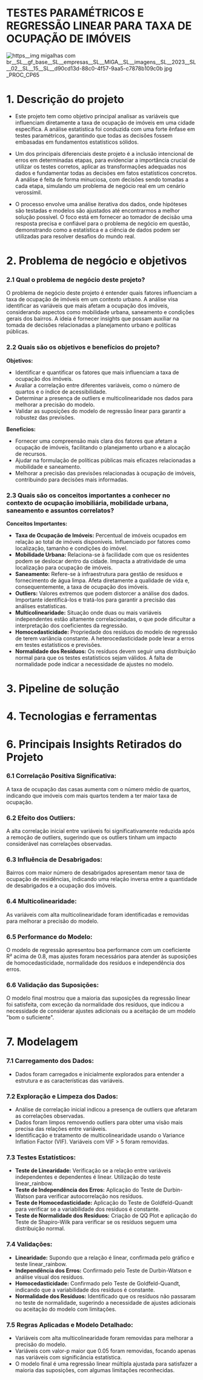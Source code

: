 # TESTES PARAMÉTRICOS E REGRESSÃO LINEAR PARA TAXA DE OCUPAÇÃO DE IMÓVEIS
![https__img migalhas com br__SL__gf_base__SL__empresas__SL__MIGA__SL__imagens__SL__2023__SL__02__SL__15__SL__d90cd13d-88c0-4f57-9aa5-c7878b109c0b jpg _PROC_CP65](https://github.com/user-attachments/assets/bff56a72-8584-40f8-b0a9-412dd4347128)
# 1. Descrição do projeto

- Este projeto tem como objetivo principal analisar as variáveis que influenciam diretamente a taxa de ocupação de imóveis em uma cidade específica. A análise estatística foi conduzida com uma forte ênfase em testes paramétricos, garantindo que todas as decisões fossem embasadas em fundamentos estatísticos sólidos.

- Um dos principais diferenciais deste projeto é a inclusão intencional de erros em determinadas etapas, para evidenciar a importância crucial de utilizar os testes corretos, aplicar as transformações adequadas nos dados e fundamentar todas as decisões em fatos estatísticos concretos. A análise é feita de forma minuciosa, com decisões sendo tomadas a cada etapa, simulando um problema de negócio real em um cenário verossímil.

- O processo envolve uma análise iterativa dos dados, onde hipóteses são testadas e modelos são ajustados até encontrarmos a melhor solução possível. O foco está em fornecer ao tomador de decisão uma resposta precisa e confiável para o problema de negócio em questão, demonstrando como a estatística e a ciência de dados podem ser utilizadas para resolver desafios do mundo real.

# 2. Problema de negócio e objetivos
### 2.1 Qual o problema de negócio deste projeto?

O problema de negócio deste projeto é entender quais fatores influenciam a taxa de ocupação de imóveis em um contexto urbano. A análise visa identificar as variáveis que mais afetam a ocupação dos imóveis, considerando aspectos como mobilidade urbana, saneamento e condições gerais dos bairros. A ideia é fornecer insights que possam auxiliar na tomada de decisões relacionadas a planejamento urbano e políticas públicas.

### 2.2 Quais são os objetivos e benefícios do projeto?

**Objetivos:**
- Identificar e quantificar os fatores que mais influenciam a taxa de ocupação dos imóveis.
- Avaliar a correlação entre diferentes variáveis, como o número de quartos e o índice de acessibilidade.
- Determinar a presença de outliers e multicolinearidade nos dados para melhorar a precisão do modelo.
- Validar as suposições do modelo de regressão linear para garantir a robustez das previsões.

**Benefícios:**
- Fornecer uma compreensão mais clara dos fatores que afetam a ocupação de imóveis, facilitando o planejamento urbano e a alocação de recursos.
- Ajudar na formulação de políticas públicas mais eficazes relacionadas a mobilidade e saneamento.
- Melhorar a precisão das previsões relacionadas à ocupação de imóveis, contribuindo para decisões mais informadas.

### 2.3 Quais são os conceitos importantes a conhecer no contexto de ocupação imobiliária, mobilidade urbana, saneamento e assuntos correlatos?

**Conceitos Importantes:**
- **Taxa de Ocupação de Imóveis:** Percentual de imóveis ocupados em relação ao total de imóveis disponíveis. Influenciado por fatores como localização, tamanho e condições do imóvel.
- **Mobilidade Urbana:** Relaciona-se à facilidade com que os residentes podem se deslocar dentro da cidade. Impacta a atratividade de uma localização para ocupação de imóveis.
- **Saneamento:** Refere-se à infraestrutura para gestão de resíduos e fornecimento de água limpa. Afeta diretamente a qualidade de vida e, consequentemente, a taxa de ocupação dos imóveis.
- **Outliers:** Valores extremos que podem distorcer a análise dos dados. Importante identificá-los e tratá-los para garantir a precisão das análises estatísticas.
- **Multicolinearidade:** Situação onde duas ou mais variáveis independentes estão altamente correlacionadas, o que pode dificultar a interpretação dos coeficientes da regressão.
- **Homocedasticidade:** Propriedade dos resíduos do modelo de regressão de terem variância constante. A heterocedasticidade pode levar a erros em testes estatísticos e previsões.
- **Normalidade dos Resíduos:** Os resíduos devem seguir uma distribuição normal para que os testes estatísticos sejam válidos. A falta de normalidade pode indicar a necessidade de ajustes no modelo.

# 3. Pipeline de solução

# 4. Tecnologias e ferramentas

# 6. Principais Insights Retirados do Projeto

### 6.1 Correlação Positiva Significativa: 
A taxa de ocupação das casas aumenta com o número médio de quartos, indicando que imóveis com mais quartos tendem a ter maior taxa de ocupação.
### 6.2 Efeito dos Outliers:
A alta correlação inicial entre variáveis foi significativamente reduzida após a remoção de outliers, sugerindo que os outliers tinham um impacto considerável nas correlações observadas.
### 6.3 Influência de Desabrigados: 
Bairros com maior número de desabrigados apresentam menor taxa de ocupação de residências, indicando uma relação inversa entre a quantidade de desabrigados e a ocupação dos imóveis.
### 6.4 Multicolinearidade: 
As variáveis com alta multicolinearidade foram identificadas e removidas para melhorar a precisão do modelo.
### 6.5 Performance do Modelo: 
O modelo de regressão apresentou boa performance com um coeficiente R² acima de 0.8, mas ajustes foram necessários para atender às suposições de homocedasticidade, normalidade dos resíduos e independência dos erros.
### 6.6 Validação das Suposições: 
O modelo final mostrou que a maioria das suposições da regressão linear foi satisfeita, com exceção da normalidade dos resíduos, que indicou a necessidade de considerar ajustes adicionais ou a aceitação de um modelo "bom o suficiente".

# 7. Modelagem

### 7.1 Carregamento dos Dados:
   - Dados foram carregados e inicialmente explorados para entender a estrutura e as características das variáveis.

### 7.2 Exploração e Limpeza dos Dados:
   - Análise de correlação inicial indicou a presença de outliers que afetaram as correlações observadas.
   - Dados foram limpos removendo outliers para obter uma visão mais precisa das relações entre variáveis.
   - Identificação e tratamento de multicolinearidade usando o Variance Inflation Factor (VIF). Variáveis com VIF > 5 foram removidas.

### 7.3 Testes Estatísticos:
   - **Teste de Linearidade:** Verificação se a relação entre variáveis independentes e dependentes é linear. Utilização do teste linear_rainbow.
   - **Teste de Independência dos Erros:** Aplicação do Teste de Durbin-Watson para verificar autocorrelação nos resíduos.
   - **Teste de Homocedasticidade:** Aplicação do Teste de Goldfeld-Quandt para verificar se a variabilidade dos resíduos é constante.
   - **Teste de Normalidade dos Resíduos:** Criação de QQ Plot e aplicação do Teste de Shapiro-Wilk para verificar se os resíduos seguem uma distribuição normal.

### 7.4 Validações:
   - **Linearidade:** Supondo que a relação é linear, confirmada pelo gráfico e teste linear_rainbow.
   - **Independência dos Erros:** Confirmado pelo Teste de Durbin-Watson e análise visual dos resíduos.
   - **Homocedasticidade:** Confirmado pelo Teste de Goldfeld-Quandt, indicando que a variabilidade dos resíduos é constante.
   - **Normalidade dos Resíduos:** Identificado que os resíduos não passaram no teste de normalidade, sugerindo a necessidade de ajustes adicionais ou aceitação do modelo com limitações.

### 7.5 Regras Aplicadas e Modelo Detalhado:
   - Variáveis com alta multicolinearidade foram removidas para melhorar a precisão do modelo.
   - Variáveis com valor-p maior que 0.05 foram removidas, focando apenas nas variáveis com significância estatística.
   - O modelo final é uma regressão linear múltipla ajustada para satisfazer a maioria das suposições, com algumas limitações reconhecidas.
